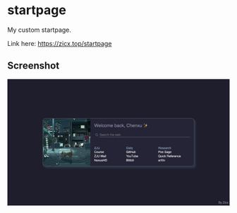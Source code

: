 # startpage

My custom startpage.

Link here: <https://zicx.top/startpage>

## Screenshot

<div align=center><img src="./asserts/startpage.png" style="zoom:60%" alt="screenshot"></div>
